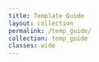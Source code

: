 ```yaml
---
title: Template Guide
layout: collection
permalink: /temp_guide/
collection: temp_guide
classes: wide
---
```

